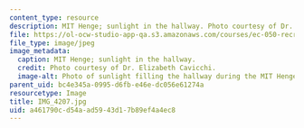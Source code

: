 ```yaml
---
content_type: resource
description: MIT Henge; sunlight in the hallway. Photo courtesy of Dr. Elizabeth Cavicchi.
file: https://ol-ocw-studio-app-qa.s3.amazonaws.com/courses/ec-050-recreate-experiments-from-history-inform-the-future-from-the-past-galileo-january-iap-2010/a461790cd54aad5943d17b89ef4a4ec8_IMG_4207.jpg
file_type: image/jpeg
image_metadata:
  caption: MIT Henge; sunlight in the hallway.
  credit: Photo courtesy of Dr. Elizabeth Cavicchi.
  image-alt: Photo of sunlight filling the hallway during the MIT Henge.
parent_uid: bc4e345a-0995-d6fb-e46e-dc056e61274a
resourcetype: Image
title: IMG_4207.jpg
uid: a461790c-d54a-ad59-43d1-7b89ef4a4ec8
---
```

